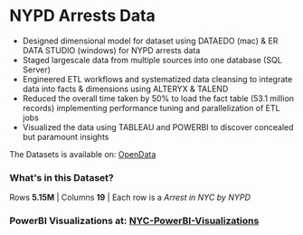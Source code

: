 # NYPD Arrests Data
- Designed dimensional model for dataset using DATAEDO (mac) & ER DATA STUDIO (windows) for NYPD arrests data
- Staged largescale data from multiple sources into one database (SQL Server)
- Engineered ETL workflows and systematized data cleansing to integrate data into facts & dimensions using ALTERYX & TALEND 
- Reduced the overall time taken by 50% to load the fact table (53.1 million records) implementing performance tuning and parallelization of ETL jobs
- Visualized the data using TABLEAU and POWERBI to discover concealed but paramount insights 
 
The Datasets is available on: [OpenData](https://data.cityofnewyork.us/Public-Safety/NYPD-Arrests-Data-Historic-/8h9b-rp9u)
 
### What's in this Dataset?
Rows **5.15M** |
Columns **19** |
Each row is a _Arrest in NYC by NYPD_

### PowerBI Visualizations at: [NYC-PowerBI-Visualizations](https://app.powerbi.com/view?r=eyJrIjoiZDAwNzA0ODctODc1Ny00NGQzLThlNzItNDA0M2I3NTZhZmQ2IiwidCI6ImE4ZWVjMjgxLWFhYTMtNGRhZS1hYzliLTlhMzk4YjkyMTVlNyIsImMiOjN9&pageName=ReportSectiona13b8a7aa0b1a21cd8da)


